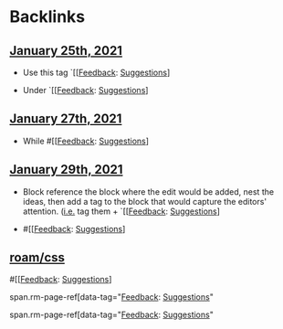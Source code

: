 
# Backlinks
## [January 25th, 2021](<January 25th, 2021.md>)
- Use this tag `[[[Feedback](<[[Feedback.md>): [Suggestions](<Suggestions.md>)]

- Under `[[[Feedback](<[[Feedback.md>): [Suggestions](<Suggestions.md>)]

## [January 27th, 2021](<January 27th, 2021.md>)
- While #[[[Feedback](<[[Feedback.md>): [Suggestions](<Suggestions.md>)]

## [January 29th, 2021](<January 29th, 2021.md>)
- Block reference the block where the edit would be added, nest the ideas, then add a tag to the block that would capture the editors' attention. ([i.e.](<i.e..md>) tag them + `[[[Feedback](<[[Feedback.md>): [Suggestions](<Suggestions.md>)]

- #[[[Feedback](<[[Feedback.md>): [Suggestions](<Suggestions.md>)]

## [roam/css](<roam/css.md>)
#[[[Feedback](<[[Feedback.md>): [Suggestions](<Suggestions.md>)]

span.rm-page-ref[data-tag="[Feedback](<Feedback.md>): [Suggestions](<Suggestions.md>)"

span.rm-page-ref[data-tag="[Feedback](<Feedback.md>): [Suggestions](<Suggestions.md>)"


